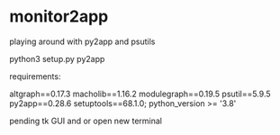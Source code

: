 # monitor2app
playing around with py2app and psutils

python3 setup.py py2app


requirements:

altgraph==0.17.3
macholib==1.16.2
modulegraph==0.19.5
psutil==5.9.5
py2app==0.28.6
setuptools==68.1.0; python_version >= '3.8'


pending tk GUI and or open new terminal
